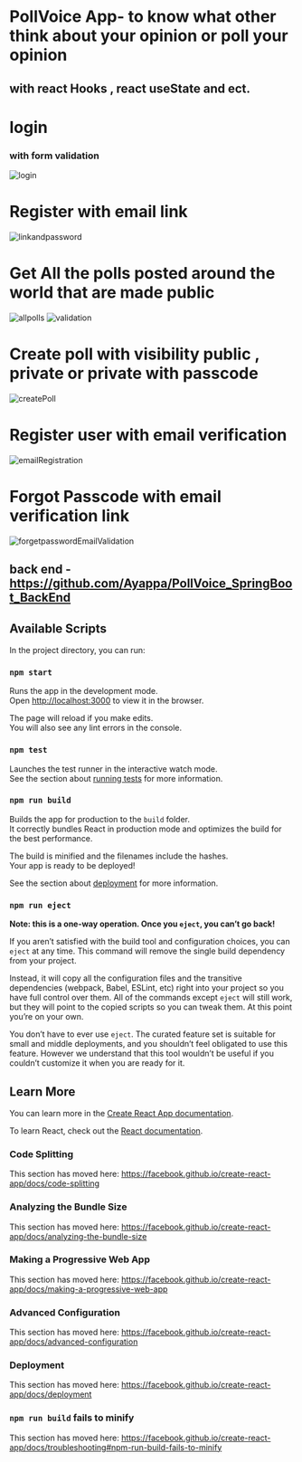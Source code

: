 # PollVoice App- to know what other think about your opinion or poll your opinion 
## with react Hooks , react useState and ect.


# login
### with form validation
![login](https://user-images.githubusercontent.com/22851920/83958002-dd254c00-a83a-11ea-9668-b63320fda5df.PNG)

# Register with email link 
![linkandpassword](https://user-images.githubusercontent.com/22851920/83958001-dd254c00-a83a-11ea-85c3-1cf768204cbe.PNG)

# Get All the polls posted around the world that are made public
![allpolls](https://user-images.githubusercontent.com/22851920/83958004-ddbde280-a83a-11ea-9d4a-d6b2c6b66a84.PNG)
![validation](https://user-images.githubusercontent.com/22851920/83958003-dd254c00-a83a-11ea-8952-7a8dae304804.PNG)

# Create poll with visibility public , private or private with passcode
![createPoll](https://user-images.githubusercontent.com/22851920/83958005-ddbde280-a83a-11ea-8136-e1d4fcabb771.PNG)

# Register user with email verification
![emailRegistration](https://user-images.githubusercontent.com/22851920/83958006-ddbde280-a83a-11ea-87bd-8b8a8e904890.PNG)

# Forgot Passcode with email verification link
![forgetpasswordEmailValidation](https://user-images.githubusercontent.com/22851920/83958007-de567900-a83a-11ea-8261-838b3ec47215.PNG)

## back end - https://github.com/Ayappa/PollVoice_SpringBoot_BackEnd

## Available Scripts

In the project directory, you can run:

### `npm start`

Runs the app in the development mode.<br />
Open [http://localhost:3000](http://localhost:3000) to view it in the browser.

The page will reload if you make edits.<br />
You will also see any lint errors in the console.

### `npm test`

Launches the test runner in the interactive watch mode.<br />
See the section about [running tests](https://facebook.github.io/create-react-app/docs/running-tests) for more information.

### `npm run build`

Builds the app for production to the `build` folder.<br />
It correctly bundles React in production mode and optimizes the build for the best performance.

The build is minified and the filenames include the hashes.<br />
Your app is ready to be deployed!

See the section about [deployment](https://facebook.github.io/create-react-app/docs/deployment) for more information.

### `npm run eject`

**Note: this is a one-way operation. Once you `eject`, you can’t go back!**

If you aren’t satisfied with the build tool and configuration choices, you can `eject` at any time. This command will remove the single build dependency from your project.

Instead, it will copy all the configuration files and the transitive dependencies (webpack, Babel, ESLint, etc) right into your project so you have full control over them. All of the commands except `eject` will still work, but they will point to the copied scripts so you can tweak them. At this point you’re on your own.

You don’t have to ever use `eject`. The curated feature set is suitable for small and middle deployments, and you shouldn’t feel obligated to use this feature. However we understand that this tool wouldn’t be useful if you couldn’t customize it when you are ready for it.

## Learn More

You can learn more in the [Create React App documentation](https://facebook.github.io/create-react-app/docs/getting-started).

To learn React, check out the [React documentation](https://reactjs.org/).

### Code Splitting

This section has moved here: https://facebook.github.io/create-react-app/docs/code-splitting

### Analyzing the Bundle Size

This section has moved here: https://facebook.github.io/create-react-app/docs/analyzing-the-bundle-size

### Making a Progressive Web App

This section has moved here: https://facebook.github.io/create-react-app/docs/making-a-progressive-web-app

### Advanced Configuration

This section has moved here: https://facebook.github.io/create-react-app/docs/advanced-configuration

### Deployment

This section has moved here: https://facebook.github.io/create-react-app/docs/deployment

### `npm run build` fails to minify

This section has moved here: https://facebook.github.io/create-react-app/docs/troubleshooting#npm-run-build-fails-to-minify
